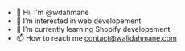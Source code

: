 - 👋 Hi, I’m @wdahmane
- 👀 I’m interested in web developement
- 🌱 I’m currently learning Shopify developement
- 📫 How to reach me contact@walidahmane.com
